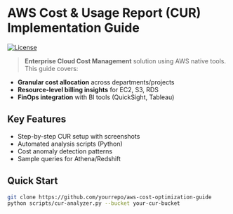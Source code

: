 # AWS Cost & Usage Report (CUR) Implementation Guide

[![License](https://img.shields.io/badge/License-Apache_2.0-blue.svg)](https://opensource.org/licenses/Apache-2.0)

> **Enterprise Cloud Cost Management** solution using AWS native tools. This guide covers:
- **Granular cost allocation** across departments/projects
- **Resource-level billing insights** for EC2, S3, RDS
- **FinOps integration** with BI tools (QuickSight, Tableau)

## Key Features
- Step-by-step CUR setup with screenshots
- Automated analysis scripts (Python)
- Cost anomaly detection patterns
- Sample queries for Athena/Redshift

## Quick Start
```bash
git clone https://github.com/yourrepo/aws-cost-optimization-guide
python scripts/cur-analyzer.py --bucket your-cur-bucket
